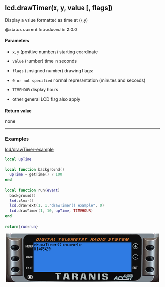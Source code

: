 <!-- This file was generated by the script. Do not edit it, any changes will be lost! -->

## lcd.drawTimer(x, y, value [, flags])



Display a value formatted as time at (x,y)

@status current Introduced in 2.0.0


#### Parameters

* `x,y` (positive numbers) starting coordinate

* `value` (number) time in seconds

* `flags` (unsigned number) drawing flags:
 * `0 or not specified` normal representation (minutes and seconds)
 * `TIMEHOUR` display hours
 * other general LCD flag also apply



#### Return value

none



---

### Examples

<a class="dlbtn" href="https://raw.githubusercontent.com/opentx/lua-reference-guide/opentx_2.2/lcd/drawTimer-example.lua">lcd/drawTimer-example</a>

```lua
local upTime

local function background()
  upTime = getTime() / 100
end

local function run(event)
  background()
  lcd.clear()
  lcd.drawText(1, 1,"drawTimer() example", 0)
  lcd.drawTimer(1, 10, upTime, TIMEHOUR)
end

return{run=run}
```

![](drawTimer-example.png)

